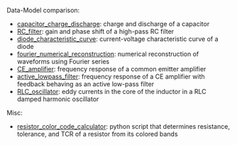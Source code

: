 Data-Model comparison:
- [capacitor_charge_discharge](./capacitor_charge_discharge/): charge and discharge of a capacitor
- [RC_filter](./RC_filter/): gain and phase shift of a high-pass RC filter
- [diode_characteristic_curve](./diode_characteristic_curve/): current-voltage characteristic curve of a diode
- [fourier_numerical_reconstruction](./fourier_numerical_reconstruction/): numerical reconstruction of waveforms using Fourier series
- [CE_amplifier](./CE_amplifier/): frequency response of a common emitter amplifier
- [active_lowpass_filter](./active_lowpass_filter/): frequency response of a CE amplifier with feedback behaving as an active low-pass filter
- [RLC_oscillator](./RLC_oscillator/): eddy currents in the core of the inductor in a RLC damped harmonic oscillator

Misc:
- [resistor_color_code_calculator](./resistor_color_code_calculator/): python script that determines resistance, tolerance, and TCR of a resistor from its colored bands
